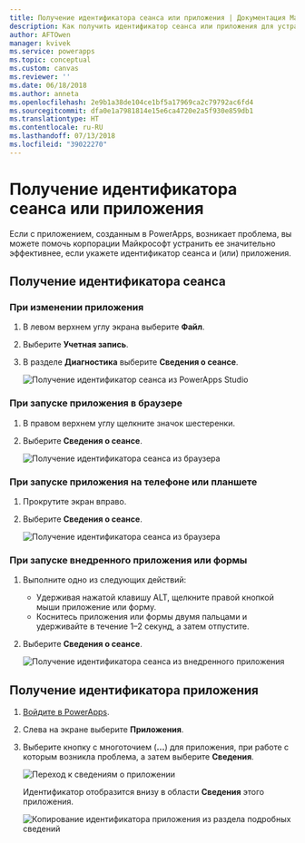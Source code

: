 ```yaml
---
title: Получение идентификатора сеанса или приложения | Документация Майкрософт
description: Как получить идентификатор сеанса или приложения для устранения неполадок в PowerApps
author: AFTOwen
manager: kvivek
ms.service: powerapps
ms.topic: conceptual
ms.custom: canvas
ms.reviewer: ''
ms.date: 06/18/2018
ms.author: anneta
ms.openlocfilehash: 2e9b1a38de104ce1bf5a17969ca2c79792ac6fd4
ms.sourcegitcommit: dfa0e1a7981814e15e6ca4720e2a5f930e859db1
ms.translationtype: HT
ms.contentlocale: ru-RU
ms.lasthandoff: 07/13/2018
ms.locfileid: "39022270"
---
```

# <a name="get-a-session-id-or-an-app-id"></a>Получение идентификатора сеанса или приложения
Если с приложением, созданным в PowerApps, возникает проблема, вы можете помочь корпорации Майкрософт устранить ее значительно эффективнее, если укажете идентификатор сеанса и (или) приложения.

## <a name="get-the-session-id"></a>Получение идентификатора сеанса

### <a name="when-editing-an-app"></a>При изменении приложения
1. В левом верхнем углу экрана выберите **Файл**.

1. Выберите **Учетная запись**.

1. В разделе **Диагностика** выберите **Сведения о сеансе**.

    ![Получение идентификатор сеанса из PowerApps Studio](media/get-sessionid/studio.png)

### <a name="when-running-an-app-in-a-browser"></a>При запуске приложения в браузере
1. В правом верхнем углу щелкните значок шестеренки.

1. Выберите **Сведения о сеансе**.

    ![Получение идентификатора сеанса из браузера](media/get-sessionid/browser.png)

### <a name="when-running-an-app-on-a-phone-or-a-tablet"></a>При запуске приложения на телефоне или планшете
1. Прокрутите экран вправо.

1. Выберите **Сведения о сеансе**.

    ![Получение идентификатора сеанса из браузера](media/get-sessionid/mobile.png)

### <a name="when-running-an-embedded-app-or-form"></a>При запуске внедренного приложения или формы
1. Выполните одно из следующих действий:

    - Удерживая нажатой клавишу ALT, щелкните правой кнопкой мыши приложение или форму.
    - Коснитесь приложения или формы двумя пальцами и удерживайте в течение 1–2 секунд, а затем отпустите.

1. Выберите **Сведения о сеансе**.

    ![Получение идентификатора сеанса из внедренного приложения](media/get-sessionid/embedded.png)

## <a name="get-an-app-id"></a>Получение идентификатора приложения
1. [Войдите в PowerApps](https://powerapps.microsoft.com).

1. Слева на экране выберите **Приложения**.

1. Выберите кнопку с многоточием (**...**) для приложения, при работе с которым возникла проблема, а затем выберите **Сведения**.

    ![Переход к сведениям о приложении](./media/get-sessionid/details.png)

    Идентификатор отобразится внизу в области **Сведения** этого приложения.

    ![Копирование идентификатора приложения из раздела подробных сведений](./media/get-sessionid/app-id.png)
